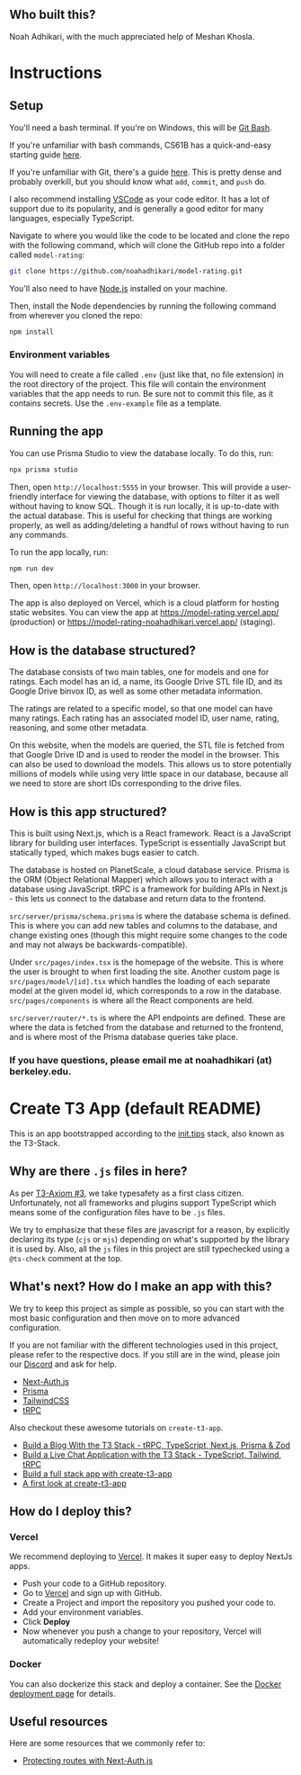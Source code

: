 ## Who built this?
Noah Adhikari, with the much appreciated help of Meshan Khosla.

# Instructions

## Setup

You'll need a bash terminal. If you're on Windows, this will be [Git Bash](https://git-scm.com/downloads).

If you're unfamiliar with bash commands, CS61B has a quick-and-easy starting guide [here](https://fa22.datastructur.es/materials/lab/lab01/#the-terminal).

If you're unfamiliar with Git, there's a guide [here](https://fa22.datastructur.es/materials/guides/git/). This is pretty dense and probably overkill, but you should know what `add`, `commit`, and `push` do.

I also recommend installing [VSCode](https://code.visualstudio.com/) as your code editor. It has a lot of support due to its popularity, and is generally a good editor for many languages, especially TypeScript.

Navigate to where you would like the code to be located and clone the repo with the following command, which will clone the GitHub repo into a folder called `model-rating`:
```bash
git clone https://github.com/noahadhikari/model-rating.git
```

You'll also need to have [Node.js](https://nodejs.org/en/) installed on your machine.

Then, install the Node dependencies by running the following command from wherever you cloned the repo:

```bash
npm install
```

### Environment variables
You will need to create a file called `.env` (just like that, no file extension) in the root directory of the project. This file will contain the environment variables that the app needs to run. Be sure not to commit this file, as it contains secrets. Use the `.env-example` file as a template. 

## Running the app
You can use Prisma Studio to view the database locally. To do this, run:
```bash
npx prisma studio
```
Then, open `http://localhost:5555` in your browser. This will provide a user-friendly interface for viewing the database, with options to filter it as well without having to know SQL. Though it is run locally, it is up-to-date with the actual database. This is useful for checking that things are working properly, as well as adding/deleting a handful of rows without having to run any commands.

To run the app locally, run:
```bash
npm run dev
```
Then, open `http://localhost:3000` in your browser.

The app is also deployed on Vercel, which is a cloud platform for hosting static websites. You can view the app at https://model-rating.vercel.app/ (production) or https://model-rating-noahadhikari.vercel.app/ (staging).

## How is the database structured?
The database consists of two main tables, one for models and one for ratings. Each model has an id, a name, its Google Drive STL file ID, and its Google Drive binvox ID, as well as some other metadata information. 

The ratings are related to a specific model, so that one model can have many ratings. Each rating has an associated model ID, user name, rating, reasoning, and some other metadata.

On this website, when the models are queried, the STL file is fetched from that Google Drive ID and is used to render the model in the browser. This can also be used to download the models. This allows us to store potentially millions of models while using very little space in our database, because all we need to store are short IDs corresponding to the drive files.

## How is this app structured?
This is built using Next.js, which is a React framework. React is a JavaScript library for building user interfaces. TypeScript is essentially JavaScript but statically typed, which makes bugs easier to catch. 

The database is hosted on PlanetScale, a cloud database service. Prisma is the ORM (Object Relational Mapper) which allows you to interact with a database using JavaScript. tRPC is a framework for building APIs in Next.js - this lets us connect to the database and return data to the frontend.

`src/server/prisma/schema.prisma` is where the database schema is defined. This is where you can add new tables and columns to the database, and change existing ones (though this might require some changes to the code and may not always be backwards-compatible).

Under `src/pages/index.tsx` is the homepage of the website. This is where the user is brought to when first loading the site. Another custom page is `src/pages/model/[id].tsx` which handles the loading of each separate model at the given model id, which corresponds to a row in the database. `src/pages/components` is where all the React components are held.

`src/server/router/*.ts` is where the API endpoints are defined. These are where the data is fetched from the database and returned to the frontend, and is where most of the Prisma database queries take place.

### If you have questions, please email me at noahadhikari (at) berkeley.edu.

<!--  -->
<!-- Below is the default README when creating a T3 app -->
<!--  -->

# Create T3 App (default README)

This is an app bootstrapped according to the [init.tips](https://init.tips) stack, also known as the T3-Stack.

## Why are there `.js` files in here?

As per [T3-Axiom #3](https://github.com/t3-oss/create-t3-app/tree/next#3-typesafety-isnt-optional), we take typesafety as a first class citizen. Unfortunately, not all frameworks and plugins support TypeScript which means some of the configuration files have to be `.js` files.

We try to emphasize that these files are javascript for a reason, by explicitly declaring its type (`cjs` or `mjs`) depending on what's supported by the library it is used by. Also, all the `js` files in this project are still typechecked using a `@ts-check` comment at the top.

## What's next? How do I make an app with this?

We try to keep this project as simple as possible, so you can start with the most basic configuration and then move on to more advanced configuration.

If you are not familiar with the different technologies used in this project, please refer to the respective docs. If you still are in the wind, please join our [Discord](https://t3.gg/discord) and ask for help.

- [Next-Auth.js](https://next-auth.js.org)
- [Prisma](https://prisma.io)
- [TailwindCSS](https://tailwindcss.com)
- [tRPC](https://trpc.io)

Also checkout these awesome tutorials on `create-t3-app`.

- [Build a Blog With the T3 Stack - tRPC, TypeScript, Next.js, Prisma & Zod](https://www.youtube.com/watch?v=syEWlxVFUrY)
- [Build a Live Chat Application with the T3 Stack - TypeScript, Tailwind, tRPC](https://www.youtube.com/watch?v=dXRRY37MPuk)
- [Build a full stack app with create-t3-app](https://www.nexxel.dev/blog/ct3a-guestbook)
- [A first look at create-t3-app](https://dev.to/ajcwebdev/a-first-look-at-create-t3-app-1i8f)

## How do I deploy this?

### Vercel

We recommend deploying to [Vercel](https://vercel.com/?utm_source=t3-oss&utm_campaign=oss). It makes it super easy to deploy NextJs apps.

- Push your code to a GitHub repository.
- Go to [Vercel](https://vercel.com/?utm_source=t3-oss&utm_campaign=oss) and sign up with GitHub.
- Create a Project and import the repository you pushed your code to.
- Add your environment variables.
- Click **Deploy**
- Now whenever you push a change to your repository, Vercel will automatically redeploy your website!

### Docker

You can also dockerize this stack and deploy a container. See the [Docker deployment page](https://create-t3-app-nu.vercel.app/en/deployment/docker) for details.

## Useful resources

Here are some resources that we commonly refer to:

- [Protecting routes with Next-Auth.js](https://next-auth.js.org/configuration/nextjs#unstable_getserversession)
